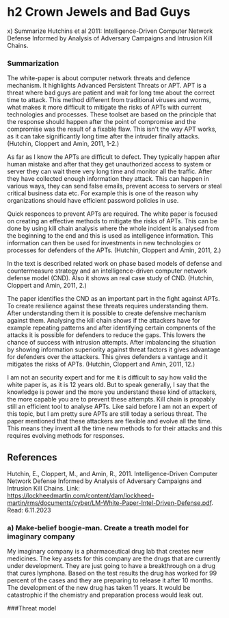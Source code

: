 # h2 Crown Jewels and Bad Guys

x) Summarize Hutchins et al 2011: Intelligence-Driven Computer Network Defense Informed by Analysis of Adversary Campaigns and Intrusion Kill Chains.

### Summarization

The white-paper is about computer network threats and defence mechanism. It highlights Advanced Persistent Threats or APT. APT is a threat where bad guys are patient and wait for long tme about the correct time to attack. This method different from traditional viruses and worms, what makes it more difficult to mitigate the risks of APTs with current technologies and processes. These toolset are based on the principle that the response should happen after the point of compromise and the compromise was the result of a fixable flaw. This isn't the way APT works, as it can take significantly long time after the intruder finally attacks. (Hutchin, Cloppert and Amin, 2011, 1-2.)

As far as I know the APTs are difficult to defect. They typically happen after human mistake and after that they get unauthorized access to system or server they can wait there very long time and monitor all the traffic. After they have collected enough information they attack. This can happen in various ways, they can send false emails, prevent access to servers or steal critical business data etc. For example this is one of the reason why organizations should have efficient password policies in use. 

Quick responces to prevent APTs are required. The white paper is focused on creating an effective methods to mitigate the risks of APTs. This can be done by using kill chain analysis where the whole incident is analysed from the beginning to the end and this is used as intelligence information. This information can then be used for investments in new technologies or processes for defenders of the APTs. (Hutchin, Cloppert and Amin, 2011, 2.)

In the text is described related work on phase based models of defense and countermeasure strategy and an intelligence-driven computer network defense model (CND). Also it shows an  real case study of CND. (Hutchin, Cloppert and Amin, 2011, 2.)

The paper identifies the CND as an important part in the fight against APTs. To create resilience against these threats requires understanding them. After understanding them it is possible to create defensive mechanism against them. Analysing the kill chain shows if the attackers have for example repeating patterns and after identifying certain compnents of the attacks it is possible for defenders to reduce the gaps. This lowers the chance of success with intrusion attempts. After imbalancing the situation by showing information superiority against threat factors it gives advantage for defenders over the attackers. This gives defenders a vantage and it mitigates the risks of APTs. (Hutchin, Cloppert and Amin, 2011, 12.)

I am not an security expert and for me it is difficult to say how valid the white paper is, as it is 12 years old. But to speak generally, I say that the knowledge is power and the more you understand these kind of attackers, the more capable you are to prevent these attempts. Kill chain is propably still an efficient tool to analyse APTs. Like said before I am not an expert of this topic, but I am pretty sure APTs are still today a serious threat. The paper mentioned that these attackers are flexible and evolve all the time. This means they invent all the time new methods to for their attacks and this requires evolving methods for responses.  

## References

Hutchin, E., Cloppert, M., and Amin, R., 2011. Intelligence-Driven Computer Network Defense Informed by Analysis of Adversary Campaigns and Intrusion Kill Chains. Link: https://lockheedmartin.com/content/dam/lockheed-martin/rms/documents/cyber/LM-White-Paper-Intel-Driven-Defense.pdf. Read: 6.11.2023

### a) Make-belief boogie-man. Create a treath model for imaginary company

My imaginary company is a pharmaceutical drug lab that creates new medicines. The key assets for this company are the drugs that are currently under development. They are just going to have a breakthrough on a drug that cures lymphona. Based on the test results the drug has worked for 99 percent of the cases and they are preparing to release it after 10 months. The development of the new drug has taken 11 years. It would be catastrophic if the chemistry and preparation process would leak out.

###Threat model





